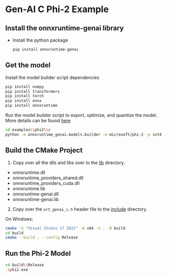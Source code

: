 # Gen-AI C Phi-2 Example

## Install the onnxruntime-genai library

* Install the python package

  ```bash
  pip install onnxruntime-genai
  ```

## Get the model

Install the model builder script dependencies

```bash
pip install numpy
pip install transformers
pip install torch
pip install onnx
pip install onnxruntime
```

Run the model builder script to export, optimize, and quantize the model. More details can be found [here](../../src/python/py/models/README.md)

```bash
cd examples\\phi2\\c
python -m onnxruntime_genai.models.builder -m microsoft/phi-2 -p int4 -e cpu -o phi-2\
```

## Build the CMake Project

1. Copy over all the dlls and libs over to the [lib](lib) directory.
  - onnxruntime.dll
  - onnxruntime_providers_shared.dll
  - onnxruntime_providers_cuda.dll
  - onnxruntime.lib
  - onnxruntime-genai.dll
  - onnxruntime-genai.lib
2. Copy over the `ort_genai_c.h` header file to the [include](include) directory.

On Windows:
```bash
cmake -G "Visual Studio 17 2022" -A x64 -S . -B build
cd build
cmake --build . --config Release
```

## Run the Phi-2 Model

```bash
cd build\\Release
.\phi2.exe
```
